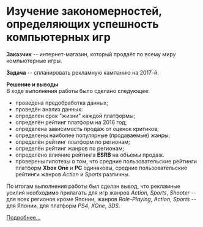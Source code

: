 # Изучение закономерностей, определяющих успешность компьютерных игр
**Заказчик** -- интернет-магазин, который продаёт по всему миру компьютерные игры.  
  
**Задача** -- спланировать рекламную кампанию на 2017-й.  
  
**Решение и выводы**  
В ходе выполнения работы было сделано следующее:
- проведена предобработка данных;
- проведён анализ данных:
 - определён срок "жизни" каждой платформы;
 - определён рейтинг платформ на 2016 год;
 - определена зависимость продаж от оценок критиков;
 - определены наиболее популярные (продаваемые) жанры;
 - определён рейтинг платформ по регионам;
 - определён рейтинг жанров по регионам;
 - определёно влияние рейтинга **ESRB** на объемы продаж.
- проверены гипотезы о том, что средние пользовательские рейтинги платформ **Xbox One** и **PC** одинаковы, средние пользовательские рейтинги жанров *Action* и *Sports* различны.  

По итогам выполнения работы был сделан вывод, что рекламные усилия необходимо прилагать для игр жанров *Action*, *Sports*, *Shooter* -- для всех регионов кроме Японии, жанров *Role-Playing*, *Action*, *Sports* -- для Японии, для платформ *PS4*, *XOne*, *3DS*.
  
[Подробнее...](Project_04.ipynb)
